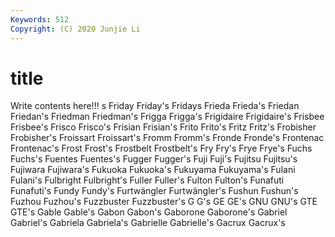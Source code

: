 ```yaml
---
Keywords: 512
Copyright: (C) 2020 Junjie Li
---
```


# title

Write contents here!!!
s
Friday 
Friday's 
Fridays 
Frieda 
Frieda's 
Friedan 
Friedan's 
Friedman 
Friedman's 
Frigga
Frigga's 
Frigidaire 
Frigidaire's 
Frisbee 
Frisbee's 
Frisco 
Frisco's 
Frisian 
Frisian's 
Frito
Frito's 
Fritz 
Fritz's 
Frobisher 
Frobisher's 
Froissart 
Froissart's 
Fromm 
Fromm's 
Fronde
Fronde's 
Frontenac 
Frontenac's 
Frost 
Frost's 
Frostbelt 
Frostbelt's 
Fry 
Fry's 
Frye
Frye's 
Fuchs 
Fuchs's 
Fuentes 
Fuentes's 
Fugger 
Fugger's 
Fuji 
Fuji's 
Fujitsu
Fujitsu's 
Fujiwara 
Fujiwara's 
Fukuoka 
Fukuoka's 
Fukuyama 
Fukuyama's 
Fulani 
Fulani's 
Fulbright
Fulbright's 
Fuller 
Fuller's 
Fulton 
Fulton's 
Funafuti 
Funafuti's 
Fundy 
Fundy's 
Furtwängler
Furtwängler's 
Fushun 
Fushun's 
Fuzhou 
Fuzhou's 
Fuzzbuster 
Fuzzbuster's 
G 
G's 
GE
GE's 
GNU 
GNU's 
GTE 
GTE's 
Gable 
Gable's 
Gabon 
Gabon's 
Gaborone
Gaborone's 
Gabriel 
Gabriel's 
Gabriela 
Gabriela's 
Gabrielle 
Gabrielle's 
Gacrux 
Gacrux's 
